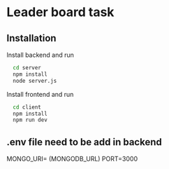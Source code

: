 
# Leader board task 


## Installation

Install backend and run 

```bash
  cd server
  npm install
  node server.js 
```


Install frontend and run 

```bash
  cd client
  npm install
  npm run dev 
```


## .env file need to be add in backend 

MONGO_URI=  (MONGODB_URL)
PORT=3000


